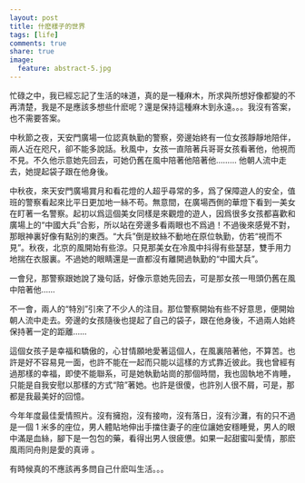 ```yaml
---
layout: post
title: 什麽樣子的世界
tags: [life]
comments: true
share: true
image:
  feature: abstract-5.jpg
---
```


忙碌之中，我已經忘記了生活的味道，真的是一種麻木，所求與所想好像都變的不再清楚，我是不是應該多想些什麽呢？還是保持這種麻木到永遠。。。我沒有答案，也不需要答案。

中秋節之夜，天安門廣場一位認真執勤的警察，旁邊始終有一位女孩靜靜地陪伴，兩人近在咫尺，卻不能多說話。秋風中，女孩一直陪著兵哥哥女孩看著他，他視而不見。不久他示意她先回去，可她仍舊在風中陪著他陪著他……… 他朝人流中走去，她提起袋子跟在他身後。

中秋夜，來天安門廣場賞月和看花燈的人超乎尋常的多，爲了保障遊人的安全，值班的警察看起來比平日更加地一絲不苟。無意間，在廣場西側的華燈下看到一美女在盯著一名警察。起初以爲這個美女同樣是來觀燈的遊人，因爲很多女孩都喜歡和廣場上的“中國大兵”合影，所以站在旁邊多看兩眼也不爲過！不過後來感覺不對，那眼神裏好像有點別的東西。“大兵”倒是紋絲不動地在原位執勤，仿若“視而不見”。秋夜，北京的風開始有些涼。只見那美女在冷風中抖得有些瑟瑟，雙手用力地揣在衣服裏。不過她的眼睛還是一直都沒有離開過執勤的“中國大兵”。 　　

一會兒，那警察跟她說了幾句話，好像示意她先回去，可是那女孩一甩頭仍舊在風中陪著他……

不一會，兩人的“特別”引來了不少人的注目。那位警察開始有些不好意思，便開始朝人流中走去。旁邊的女孩隨後也提起了自己的袋子，跟在他身後，不過兩人始終保持著一定的距離…… 　　

這個女孩子是幸福和驕傲的，心甘情願地愛著這個人，在風裏陪著他，不算苦。也許是好不容易見一面，也許不能在一起而只能以這樣的方式靠近彼此。我也曾經有過那樣的幸福，即使不能聯系，可是她執勤站崗的那個時間，我也固執地不肯睡，只能是自我安慰以那樣的方式“陪”著她。也許是很傻，也許別人很不屑，可是，那都是我最美好的回憶。

今年年度最佳愛情照片。沒有擁抱，沒有接吻，沒有落日，沒有沙灘，有的只不過是一個 1 米多的座位，男人體貼地伸出手擋住妻子的座位讓她安穩睡覺，男人的眼中滿是血絲，腳下是一包包的藥，看得出男人很疲憊。如果一起甜蜜叫愛情，那麽風雨同舟則是愛的真谛 。

有時候真的不應該再多問自己什麽叫生活。。。 
